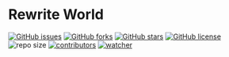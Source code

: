 # Rewrite World

[![GitHub issues](https://img.shields.io/github/issues/xinetzone/xin)](https://github.com/xinetzone/xin/issues) [![GitHub forks](https://img.shields.io/github/forks/xinetzone/xin)](https://github.com/xinetzone/xin/network) [![GitHub stars](https://img.shields.io/github/stars/xinetzone/xin)](https://github.com/xinetzone/xin/stargazers) [![GitHub license](https://img.shields.io/github/license/xinetzone/xin)](https://github.com/xinetzone/xin/blob/master/LICENSE) ![repo size](https://img.shields.io/github/repo-size/xinetzone/xin.svg) [![contributors](https://img.shields.io/github/contributors/xinetzone/xin.svg)](https://github.com/xinetzone/xin/graphs/contributors) [![watcher](https://img.shields.io/github/watchers/xinetzone/xin.svg)](https://github.com/xinetzone/xin/watchers)
